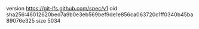 version https://git-lfs.github.com/spec/v1
oid sha256:46012620bed7a9b0e3eb569bef9de1e856ca063720c1ff0340b45ba89076e325
size 5034
